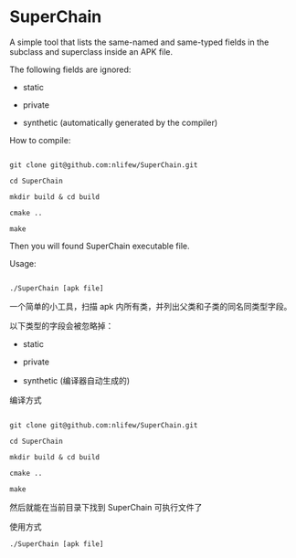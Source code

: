 # SuperChain

A simple tool that lists the same-named and same-typed fields in the subclass and superclass inside an APK file.


The following fields are ignored:

- static

- private

- synthetic (automatically generated by the compiler)


How to compile: 

```shell

git clone git@github.com:nlifew/SuperChain.git

cd SuperChain

mkdir build & cd build

cmake ..

make

```

Then you will found SuperChain executable file.


Usage:

```shell

./SuperChain [apk file]

```





一个简单的小工具，扫描 apk 内所有类，并列出父类和子类的同名同类型字段。

以下类型的字段会被忽略掉：

- static

- private

- synthetic (编译器自动生成的)


编译方式

```shell

git clone git@github.com:nlifew/SuperChain.git

cd SuperChain

mkdir build & cd build

cmake ..

make

```

然后就能在当前目录下找到 SuperChain 可执行文件了


使用方式

```
./SuperChain [apk file]
```


